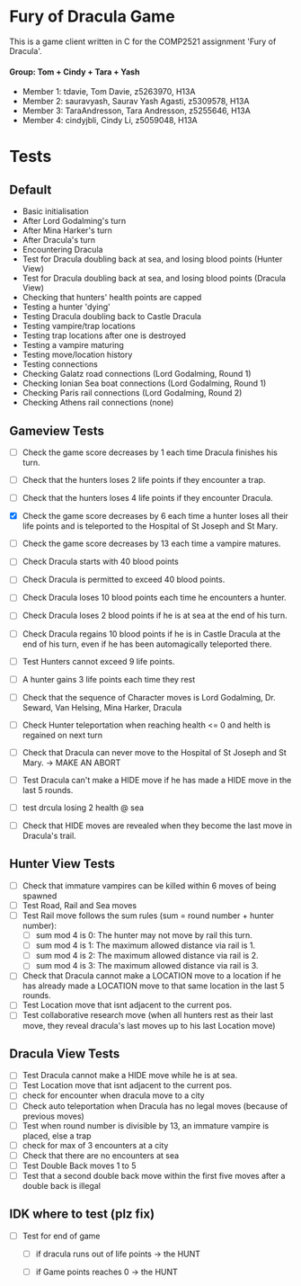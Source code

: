 # Fury of Dracula Game
This is a game client written in C for the COMP2521 assignment 'Fury of Dracula'.

#### Group: Tom + Cindy + Tara + Yash

- Member 1: tdavie, Tom Davie, z5263970, H13A
- Member 2: sauravyash, Saurav Yash Agasti, z5309578, H13A
- Member 3: TaraAndresson, Tara Andresson, z5255646, H13A
- Member 4: cindyjbli, Cindy Li, z5059048, H13A


# Tests
## Default
- Basic initialisation
- After Lord Godalming's turn
- After Mina Harker's turn
- After Dracula's turn
- Encountering Dracula
- Test for Dracula doubling back at sea, and losing blood points (Hunter View)
- Test for Dracula doubling back at sea, and losing blood points (Dracula View)
- Checking that hunters' health points are capped
- Testing a hunter 'dying'
- Testing Dracula doubling back to Castle Dracula
- Testing vampire/trap locations
- Testing trap locations after one is destroyed
- Testing a vampire maturing
- Testing move/location history
- Testing connections
- Checking Galatz road connections (Lord Godalming, Round 1)
- Checking Ionian Sea boat connections (Lord Godalming, Round 1)
- Checking Paris rail connections (Lord Godalming, Round 2)
- Checking Athens rail connections (none)

## Gameview Tests
- [ ] Check the game score decreases by 1 each time Dracula finishes his turn.
- [ ] Check that the hunters loses 2 life points if they encounter a trap.
- [ ] Check that the hunters loses 4 life points if they encounter Dracula.
- [x] Check the game score decreases by 6 each time a hunter loses all their life points and is teleported to the Hospital of St Joseph and St Mary.
- [ ] Check the game score decreases by 13 each time a vampire matures.
- [ ] Check Dracula starts with 40 blood points 
- [ ] Check Dracula is permitted to exceed 40 blood points.
- [ ] Check Dracula loses 10 blood points each time he encounters a hunter.
- [ ] Check Dracula loses 2 blood points if he is at sea at the end of his turn.
- [ ] Check Dracula regains 10 blood points if he is in Castle Dracula at the end of his turn, even if he has been automagically teleported there.

- [ ] Test Hunters cannot exceed 9 life points.
- [ ] A hunter gains 3 life points each time they rest
- [ ] Check that the sequence of Character moves is Lord Godalming, Dr. Seward, Van Helsing, Mina Harker, Dracula
- [ ] Check Hunter teleportation when reaching health <= 0 and helth is regained on next turn
- [ ] Check that Dracula can never move to the Hospital of St Joseph and St Mary. -> MAKE AN ABORT
- [ ] Test Dracula can't make a HIDE move if he has made a HIDE move in the last 5 rounds.

- [ ] test drcula losing 2 health @ sea
- [ ] Check that HIDE moves are revealed when they become the last move in Dracula's trail.

## Hunter View Tests
- [ ] Check that immature vampires can be killed within 6 moves of being spawned
- [ ] Test Road, Rail and Sea moves
- [ ] Test Rail move follows the sum rules (sum = round number + hunter number):
  - [ ] sum mod 4 is 0: The hunter may not move by rail this turn.
  - [ ] sum mod 4 is 1: The maximum allowed distance via rail is 1.
  - [ ] sum mod 4 is 2: The maximum allowed distance via rail is 2.
  - [ ] sum mod 4 is 3: The maximum allowed distance via rail is 3.
- [ ] Check that Dracula cannot make a LOCATION move to a location if he has already made a LOCATION move to that same location in the last 5 rounds.
- [ ] Test Location move that isnt adjacent to the current pos.
- [ ] Test collaborative research move (when all hunters rest as their last move, they reveal dracula's last moves up to his last Location move)

## Dracula View Tests
- [ ] Test Dracula cannot make a HIDE move while he is at sea.
- [ ] Test Location move that isnt adjacent to the current pos.
- [ ] check for encounter when dracula move to a city
- [ ] Check auto teleportation when Dracula has no legal moves (because of previous moves)
- [ ] Test when round number is divisible by 13, an immature vampire is placed, else a trap
- [ ] check for max of 3 encounters at a city
- [ ] Check that there are no encounters at sea
- [ ] Test Double Back moves 1 to 5
- [ ] Test that a second double back move within the first five moves after a double back is illegal

## IDK where to test (plz fix) 
- [ ] Test for end of game
  - [ ] if dracula runs out of life points    -> the HUNT
  - [ ] if Game points reaches 0              -> the HUNT


